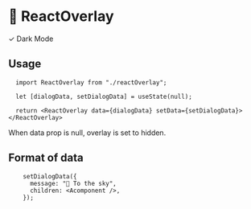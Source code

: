 # 🎋 ReactOverlay

✓ Dark Mode 

## Usage

```
  import ReactOverlay from "./reactOverlay";
  
  let [dialogData, setDialogData] = useState(null);
  
  return <ReactOverlay data={dialogData} setData={setDialogData}></ReactOverlay>
```

When data prop is null, overlay is set to hidden.

## Format of data
```
    setDialogData({
      message: "🚀 To the sky",
      children: <Acomponent />,
    });
```
